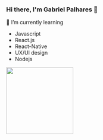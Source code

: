 ### Hi there, I'm **Gabriel Palhares** 👋
🌱 I’m currently learning
- Javascript
- React.js
- React-Native
- UX/UI design
- Nodejs
<img height="180em" src="https://github-readme-stats.vercel.app/api?username=gabrielplhrs&show_icons=true&hide_border=true&&count_private=true&include_all_commits=true" />
<!--
**gabrielplhrs/gabrielplhrs** is a ✨ _special_ ✨ repository because its `README.md` (this file) appears on your GitHub profile.

Here are some ideas to get you started:

- 🔭 I’m currently working on ...
- 🌱 I’m currently learning ...
- 👯 I’m looking to collaborate on ...
- 🤔 I’m looking for help with ...
- 💬 Ask me about ...
- 📫 How to reach me: ...
- 😄 Pronouns: ...
- ⚡ Fun fact: ...
-->
